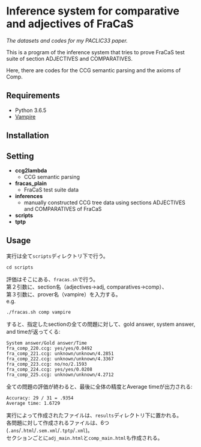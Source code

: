 # Inference system for comparative and adjectives of FraCaS

*The datasets and codes for my PACLIC33 paper.*

This is a program of the inference system that tries to prove FraCaS test suite of section ADJECTIVES and COMPARATIVES.

Here, there are codes for the CCG semantic parsing and the axioms of Comp.

## Requirements

* Python 3.6.5
* [Vampire](https://github.com/vprover/vampire)


## Installation

## Setting

* **ccg2lambda**  
  * CCG semantic parsing
* **fracas_plain**  
  * FraCaS test suite data
* **inferences**  
  * manually constructed CCG tree data using sections ADJECTIVES and COMPARATIVES of FraCaS
* **scripts**  
* **tptp**  


## Usage

実行は全て`scripts`ディレクトリ下で行う。
```
cd scripts
```
評価はそこにある、`fracas.sh`で行う。  
第２引数に、section名（adjectives->adj, comparatives->comp）、  
第３引数に、prover名（vampire）を入力する。  
e.g.
```
./fracas.sh comp vampire
```
すると、指定したsectionの全ての問題に対して、gold answer, system answer, and timeが返ってくる:
```
System answer/Gold answer/Time
fra_comp_220.ccg: yes/yes/0.0492
fra_comp_221.ccg: unknown/unknown/4.2851
fra_comp_222.ccg: unknown/unknown/4.3367
fra_comp_223.ccg: no/no/2.1593
fra_comp_224.ccg: yes/yes/0.0208
fra_comp_225.ccg: unknown/unknown/4.2712
```
全ての問題の評価が終わると、最後に全体の精度とAverage timeが出力される:
```
Accuracy: 29 / 31 = .9354
Average time: 1.6729
```
実行によって作成されたファイルは、`results`ディレクトリ下に置かれる。  
各問題に対して作成されるファイルは、6つ (`.ans`/`.html`/`.sem.xml`/`.tptp`/`.xml`)。  
セクションごとに`adj_main.html`と`comp_main.html`も作成される。